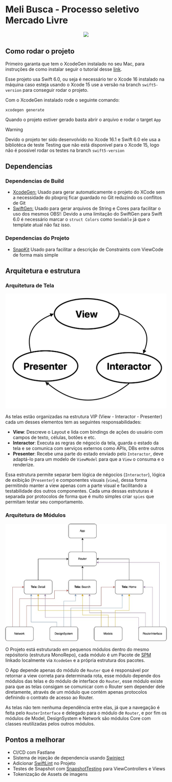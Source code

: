 # Meli Busca - Processo seletivo Mercado Livre

<p align="center">
  <img src="./Media/exemplo_projeto.gif">
</p>

## Como rodar o projeto
Primeiro garanta que tem o XcodeGen instalado no seu Mac, para instruções de como instalar seguir o tutorial desse [link](https://github.com/yonaskolb/XcodeGen?tab=readme-ov-file#installing).

Esse projeto usa Swift 6.0, ou seja é necessário ter o Xcode 16 instalado na máquina caso esteja usando o Xcode 15 use a versão na branch `swift5-version` para conseguir rodar o projeto.

Com o XcodeGen instalado rode o seguinte comando:
```
xcodegen generate
```

Quando o projeto estiver gerado basta abrir o arquivo e rodar o target `App`

> [!WARNING]  
> Devido o projeto ter sido desenvolvido no Xcode 16.1 e Swift 6.0 ele usa a bibliotéca de teste Testing que não está disponivel para o Xcode 15, logo não é possivel rodar os testes na branch `swift5-version`

## Dependencias
### Dependencias de Build
 - [XcodeGen:](https://github.com/yonaskolb/XcodeGen)
    Usado para gerar automaticamente o projeto do XCode sem a necessidade do pbxproj ficar guardado no Git reduzindo os conflitos de Git
 - [SwiftGen:](https://github.com/SwiftGen/SwiftGen?tab=readme-ov-file)
    Usado para gerar arquivos de String e Cores para facilitar o uso dos mesmos
    OBS!: Devido a uma limitação do SwiftGen para Swift 6.0 é necessário marcar o `struct Colors` como `Sendable` já que o template atual não faz isso.
### Dependencias do Projeto
 - [SnapKit](https://github.com/SnapKit/SnapKit)
    Usado para facilitar a descrição de Constraints com ViewCode de forma mais simple

## Arquitetura e estrutura
### Arquitetura de Tela

<p align="center">
  <img width=600 src="./Media/vip.png">
</p>

As telas estão organizadas na estrutura VIP (View - Interactor - Presenter) cada um desses elementos tem as seguintes responsabilidades:
- **View**: Descreve o Layout e lida com bindings de ações do usuário com campos de texto, células, botões e etc.
- **Interactor**: Executa as regras de négocio da tela, guarda o estado da tela e se comunica com serviços externos como APIs, DBs entre outros
- **Presenter**: Recebe uma parte do estado enviado pelo `Interactor`, deve adaptá-lo para um modelo de `ViewModel` para que a `View` o consuma e o renderize.

Essa estrutura permite separar bem lógica de négocios (`Interactor`), lógica de exibição (`Presenter`) e componentes visuais (`view`), dessa forma permitindo manter a view apenas com a parte visual e facilitando
a testabilidade dos outros componentes. Cada uma dessas estruturas é separada por protocolos de forma que é muito simples criar `spies` que permitam testar seu comportamento.

### Arquitetura de Módulos

<p align="center">
  <img src="./Media/modulos.jpg">
</p>

O Projeto está estruturado em pequenos módulos dentro do mesmo repósitorio (estrutura MonoRepo), cada módulo é um Pacote de [SPM](https://www.swift.org/documentation/package-manager/) linkado localmente via `XcodeGen` e a própria estrutura dos pacotes.

O App depende apenas do módulo de `Router` que é responsável por retornar a view correta para determinada rota, esse módulo depende dos módulos das telas e do módulo de interface do `Router`, esse módulo existe para que as telas consigam se comunicar com o Router sem depender dele diretamente, através de um módulo que contém apenas protocolos definindo o contrato de acesso ao Router.

As telas não tem nenhuma dependência entre elas, já que a navegação é feita pelo `RouterInterface` e delegado para o módulo de `Router`, e por fim os módulos de Model, DesignSystem e Network são módulos Core com classes reutilizadas pelos outros módulos.

## Pontos a melhorar
- CI/CD com Fastlane
- Sistema de injeção de dependencia usando [Swinject](https://github.com/Swinject/Swinject)
- Adicionar [SwiftLint](https://github.com/realm/SwiftLint) no Projeto
- Testes de Snapshot com [SnapshotTesting](https://github.com/pointfreeco/swift-snapshot-testing) para ViewControllers e Views
- Tokenização de Assets de imagens
